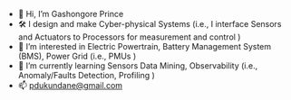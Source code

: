- 👋 Hi, I’m Gashongore Prince
- 🛠️ I design and make Cyber-physical Systems (i.e., I interface Sensors and Actuators to Processors for measurement and control )  
- 👀 I’m interested in Electric Powertrain, Battery Management System (BMS), Power Grid (i.e., PMUs )
- 🌱 I’m currently learning Sensors Data Mining, Observability (i.e., Anomaly/Faults Detection, Profiling ) 
- 📫 pdukundane@gmail.com

<!---
Gashongore/Gashongore is a ✨ special ✨ repository because its `README.md` (this file) appears on your GitHub profile.
You can click the Preview link to take a look at your changes.
--->
